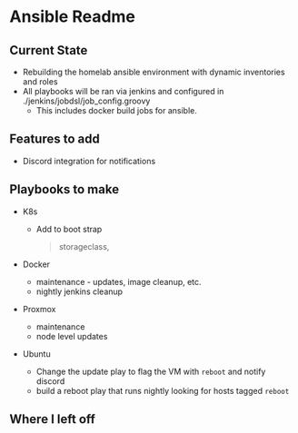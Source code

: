# Ansible Readme

## Current State

- Rebuilding the homelab ansible environment with dynamic inventories and roles
- All playbooks will be ran via jenkins and configured in ./jenkins/jobdsl/job_config.groovy
  - This includes docker build jobs for ansible.

## Features to add

- Discord integration for notifications

## Playbooks to make

- K8s
  - Add to boot strap
    > storageclass, 

- Docker
  - maintenance - updates, image cleanup, etc.
  - nightly jenkins cleanup

- Proxmox
  - maintenance
  - node level updates

- Ubuntu
  - Change the update play to flag the VM with `reboot` and notify discord
  - build a reboot play that runs nightly looking for hosts tagged `reboot`

## Where I left off
